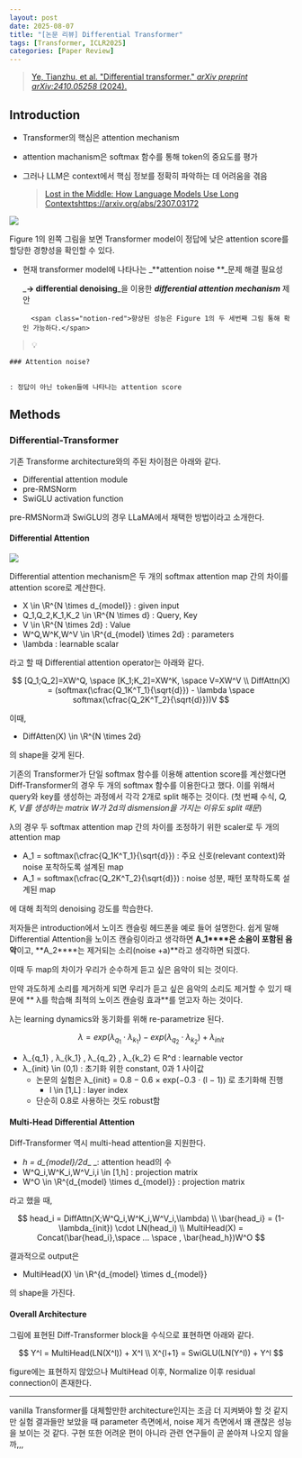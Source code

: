 ```yaml
---
layout: post
date: 2025-08-07
title: "[논문 리뷰] Differential Transformer"
tags: [Transformer, ICLR2025]
categories: [Paper Review]
---
```


> [Ye, Tianzhu, et al. "Differential transformer." ](https://arxiv.org/abs/2410.05258)[_arXiv preprint arXiv:2410.05258_](https://arxiv.org/abs/2410.05258)[ (2024).](https://arxiv.org/abs/2410.05258)



## Introduction

- Transformer의 핵심은 attention mechanism
- attention machanism은 softmax 함수를 통해 token의 중요도를 평가
- 그러나 LLM은 context에서 핵심 정보를 정확히 파악하는 데 어려움을 겪음

	> [Lost in the Middle: How Language Models Use Long Contextshttps://arxiv.org/abs/2307.03172](https://arxiv.org/abs/2307.03172)


![](https://prod-files-secure.s3.us-west-2.amazonaws.com/542b861c-36a8-4051-84e5-8804b6728dba/9083ea56-691a-4752-ae26-47f403431ac8/image.png?X-Amz-Algorithm=AWS4-HMAC-SHA256&X-Amz-Content-Sha256=UNSIGNED-PAYLOAD&X-Amz-Credential=ASIAZI2LB466XT6DOU7A%2F20250914%2Fus-west-2%2Fs3%2Faws4_request&X-Amz-Date=20250914T170115Z&X-Amz-Expires=3600&X-Amz-Security-Token=IQoJb3JpZ2luX2VjEOX%2F%2F%2F%2F%2F%2F%2F%2F%2F%2FwEaCXVzLXdlc3QtMiJHMEUCIA8e48H6m3nkZ0YlbqW5Dz3ULQ1IgGeUmiwUChABpmJKAiEAshxTrmoX1YMU3iHQOrcT9Ip2J3VPkr3MbC4lF8ggAK4q%2FwMIXhAAGgw2Mzc0MjMxODM4MDUiDCKoAZ842DFzAWHP4yrcA17PhtGmyh3ihGVtsHhfy2wUmhnXKcXRVfYGfCwW4fENMP7tgW83VFn0Zq9%2BMuya33nXh9IAJbGlDz2aRKBt24i%2BnV9sXa3NhcH6T09aFloYqj5ApW%2FzLCu252aXODmIV3D5CURrTgQ%2BxjKd6VblcTak3sbUG1w5omLJHnrq1IBaLbcLykL8hHoOfFB0j6qKhNz7OfaTdQdXk4GKfnEFjq73zIwwEXnotiK5o7CIm%2B2WbSfhNqSQOuNEohOqu9pB4Y71ODKeIUhy4Iv%2FKVQ54lq2P5ZAM4kax6ASmP6qwHa5fS6tz9zcvXFh73HXKdoHi0LUyuicgVQplPt8T71qKl7wT6RmvFOrzor%2B%2B5s5pibwmuk33wpzItax7W%2FMcZNk3dtvBPhAdVGcpdYffSmExDe8%2BJglNTSNZoU9rmGlzykeqQogwtki4oA82z5tXG30IvAK9n%2FqBG7ea23sGX5Ly%2FnqRB5E7sNYnRuQOL%2FpxWcOQiZ6M%2BTi%2FKrp9Jetg4tgRvVNke2ZtMg6X8GT%2BU236rI0hRg%2FzskmGyJed92sn28fhJ%2FTRn3wucHzj3sCxRlvm3Rjgj5cwduciYcwcdY8bkoa0wVbkqgRf3Vwv%2BvFqgybjj3KOj8vb7bpswYDML3zmsYGOqUB3k%2FEk1VXMz74rTPouf%2FkBGSVNQEUl%2BCs8zO52TSp%2Bc5oHUv3aJU%2F8g9x8rLx6q6AqefgGs98AfjQuacix3CCVjfCL3cJwtX3DhlyJHVff6B9p8Thu2c4th%2BveHDqQxh0onDsjPqz%2BbBOP%2FCqWjRNSz4NtKeWj80vYOn7FMquFiEjm60zp1R1fQj5h4XWkfogPfUu3lmH6sG5JmrQt6%2FpHEVY%2FOUV&X-Amz-Signature=7ffe259e1729da6108fab0721e75b31abd9b2df3ff978165c85e593953e36c36&X-Amz-SignedHeaders=host&x-amz-checksum-mode=ENABLED&x-id=GetObject)


Figure 1의 왼쪽 그림을 보면 Transformer model이 정답에 낮은 attention score를 할당한 경향성을 확인할 수 있다.

- 현재 transformer model에 나타나는 _**attention noise **_문제 해결 필요성

	_**→ differential denoising**_을 이용한 _**differential attention mechanism**_ 제안


		<span class="notion-red">향상된 성능은 Figure 1의 두 세번째 그림 통해 확인 가능하다.</span>


> 💡 


	### Attention noise?


	: 정답이 아닌 token들에 나타나는 attention score



## Methods



### Differential-Transformer


기존 Transforme architecture와의 주된 차이점은 아래와 같다.

- Differential attention module
- pre-RMSNorm
- SwiGLU activation function

pre-RMSNorm과 SwiGLU의 경우 LLaMA에서 채택한 방법이라고 소개한다.



#### Differential Attention


![](https://prod-files-secure.s3.us-west-2.amazonaws.com/542b861c-36a8-4051-84e5-8804b6728dba/116d70b2-1963-4810-9167-f4c7d8a06e8f/image.png?X-Amz-Algorithm=AWS4-HMAC-SHA256&X-Amz-Content-Sha256=UNSIGNED-PAYLOAD&X-Amz-Credential=ASIAZI2LB466XT6DOU7A%2F20250914%2Fus-west-2%2Fs3%2Faws4_request&X-Amz-Date=20250914T170115Z&X-Amz-Expires=3600&X-Amz-Security-Token=IQoJb3JpZ2luX2VjEOX%2F%2F%2F%2F%2F%2F%2F%2F%2F%2FwEaCXVzLXdlc3QtMiJHMEUCIA8e48H6m3nkZ0YlbqW5Dz3ULQ1IgGeUmiwUChABpmJKAiEAshxTrmoX1YMU3iHQOrcT9Ip2J3VPkr3MbC4lF8ggAK4q%2FwMIXhAAGgw2Mzc0MjMxODM4MDUiDCKoAZ842DFzAWHP4yrcA17PhtGmyh3ihGVtsHhfy2wUmhnXKcXRVfYGfCwW4fENMP7tgW83VFn0Zq9%2BMuya33nXh9IAJbGlDz2aRKBt24i%2BnV9sXa3NhcH6T09aFloYqj5ApW%2FzLCu252aXODmIV3D5CURrTgQ%2BxjKd6VblcTak3sbUG1w5omLJHnrq1IBaLbcLykL8hHoOfFB0j6qKhNz7OfaTdQdXk4GKfnEFjq73zIwwEXnotiK5o7CIm%2B2WbSfhNqSQOuNEohOqu9pB4Y71ODKeIUhy4Iv%2FKVQ54lq2P5ZAM4kax6ASmP6qwHa5fS6tz9zcvXFh73HXKdoHi0LUyuicgVQplPt8T71qKl7wT6RmvFOrzor%2B%2B5s5pibwmuk33wpzItax7W%2FMcZNk3dtvBPhAdVGcpdYffSmExDe8%2BJglNTSNZoU9rmGlzykeqQogwtki4oA82z5tXG30IvAK9n%2FqBG7ea23sGX5Ly%2FnqRB5E7sNYnRuQOL%2FpxWcOQiZ6M%2BTi%2FKrp9Jetg4tgRvVNke2ZtMg6X8GT%2BU236rI0hRg%2FzskmGyJed92sn28fhJ%2FTRn3wucHzj3sCxRlvm3Rjgj5cwduciYcwcdY8bkoa0wVbkqgRf3Vwv%2BvFqgybjj3KOj8vb7bpswYDML3zmsYGOqUB3k%2FEk1VXMz74rTPouf%2FkBGSVNQEUl%2BCs8zO52TSp%2Bc5oHUv3aJU%2F8g9x8rLx6q6AqefgGs98AfjQuacix3CCVjfCL3cJwtX3DhlyJHVff6B9p8Thu2c4th%2BveHDqQxh0onDsjPqz%2BbBOP%2FCqWjRNSz4NtKeWj80vYOn7FMquFiEjm60zp1R1fQj5h4XWkfogPfUu3lmH6sG5JmrQt6%2FpHEVY%2FOUV&X-Amz-Signature=3fb35e6baec9e1e66e12d083039785de8c5a74e2a6a997a7134cdbd34482257f&X-Amz-SignedHeaders=host&x-amz-checksum-mode=ENABLED&x-id=GetObject)


Differential attention mechanism은 두 개의 softmax attention map 간의 차이를 attention score로 계산한다.

- X \in \R^{N \times d\_{model}} : given input
- Q\_1,Q\_2,K\_1,K\_2 \in \R^{N \times d} : Query, Key
- V \in \R^{N \times 2d} : Value
- W^Q,W^K,W^V \in \R^{d\_{model} \times 2d} : parameters
- \lambda : learnable scalar

라고 할 때 Differential attention operator는 아래와 같다.


$$
[Q_1;Q_2]=XW^Q, \space [K_1;K_2]=XW^K, \space V=XW^V \\
DiffAttn(X) = (softmax(\cfrac{Q_1K^T_1}{\sqrt{d}}) - \lambda \space softmax(\cfrac{Q_2K^T_2}{\sqrt{d}}))V
$$


이때,

- DiffAtten(X) \in \R^{N \times 2d}

의 shape을 갖게 된다.


기존의 Transformer가 단일 softmax 함수를 이용해 attention score를 계산했다면 Diff-Transformer의 경우 두 개의 softmax 함수를 이용한다고 했다. 이를 위해서 query와 key를 생성하는 과정에서 각각 2개로 split 해주는 것이다. <span class="notion-red">(첫 번째 수식, </span><span class="notion-red">_Q, K, V를 생성하는 matrix W가 2d의 dismension을 가지는 이유도 split 때문_</span><span class="notion-red">)</span>


 λ의 경우 두 softmax attention map 간의 차이를 조정하기 위한 scaler로 두 개의 attention map

- A\_1 = softmax(\cfrac{Q\_1K^T\_1}{\sqrt{d}}) : 주요 신호(relevant context)와 noise 포착하도록 설계된 map
- A\_1 = softmax(\cfrac{Q\_2K^T\_2}{\sqrt{d}}) : noise 성분, 패턴 포착하도록 설계된 map 

에 대해 최적의 denoising 강도를 학습한다.


저자들은 introduction에서 노이즈 캔슬링 헤드폰을 예로 들어 설명한다. 쉽게 말해 Differential Attention을 노이즈 캔슬링이라고 생각하면 **A\_1****은 소음이 포함된 음악**이고, **A\_2****는 제거되는 소리(noise +a)**라고 생각하면 되겠다. 


이때 두 map의 차이가 우리가 순수하게 듣고 싶은 음악이 되는 것이다. 


만약 과도하게 소리를 제거하게 되면 우리가 듣고 싶은 음악의 소리도 제거할 수 있기 때문에 ** λ를 학습해 최적의 노이즈 캔슬링 효과**를 얻고자 하는 것이다.


λ는 learning dynamics와 동기화를 위해 re-parametrize 된다.


$$
\lambda = exp(\lambda_{q_1} \cdot \lambda_{k_1}) - exp(\lambda_{q_2} \cdot \lambda_{k_2}) + \lambda_{init}
$$

- λ\_{q\_1} , λ\_{k\_1} , λ\_{q\_2} , λ\_{k\_2} ∈ R^d : learnable vector
- λ\_{init} \in (0,1) : 초기화 위한 constant, 0과 1 사이값
	- 논문의 실험은 λ\_{init} = 0.8 − 0.6 × exp(−0.3 · (l − 1)) 로 초기화해 진행
		- l \in [1,L] : layer index
	- 단순히 0.8로 사용하는 것도 robust함


#### **Multi-Head Differential Attention**


Diff-Transformer 역시 multi-head attention을 지원한다.

- _h = d\_{model}/2d__ _: attention head의 수
- W^Q\_i,W^K\_i,W^V\_i,i \in [1,h] : projection matrix
- W^O \in \R^{d\_{model} \times d\_{model}} : projection matrix

라고 했을 때,


$$
head_i = DiffAttn(X;W^Q_i,W^K_i,W^V_i,\lambda) \\
\bar{head_i} = (1-\lambda_{init}) \cdot LN(head_i) \\
MultiHead(X) = Concat(\bar{head_i},\space ... \space , \bar{head_h})W^O
$$


결과적으로 output은

- MultiHead(X) \in \R^{d\_{model} \times d\_{model}}

의 shape을 가진다.



#### Overall Architecture


그림에 표현된 Diff-Transformer block을 수식으로 표현하면 아래와 같다.


$$
Y^l = MultiHead(LN(X^l)) + X^l \\
X^{l+1} = SwiGLU(LN(Y^l)) + Y^l
$$


figure에는 표현하지 않았으나 MultiHead 이후, Normalize 이후 residual connection이 존재한다.


---


vanilla Transformer를 대체할만한 architecture인지는 조금 더 지켜봐야 할 것 같지만 실험 결과들만 보았을 때 parameter 측면에서, noise 제거 측면에서 꽤 괜찮은 성능을 보이는 것 같다. 구현 또한 어려운 편이 아니라 관련 연구들이 곧 쏟아져 나오지 않을까,,,


